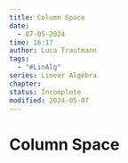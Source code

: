 ```yaml
---
title: Column Space
date:
  - 07-05-2024
time: 16:17
author: Luca Trautmann
tags:
  - "#LinAlg"
series: Linear Algebra
chapter: 
status: Incomplete
modified: 2024-05-07
---
```

# Column Space
